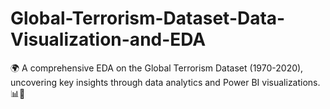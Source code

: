 # Global-Terrorism-Dataset-Data-Visualization-and-EDA
🌍 A comprehensive EDA on the Global Terrorism Dataset (1970-2020), uncovering key insights through data analytics and Power BI visualizations. 📊🚀

